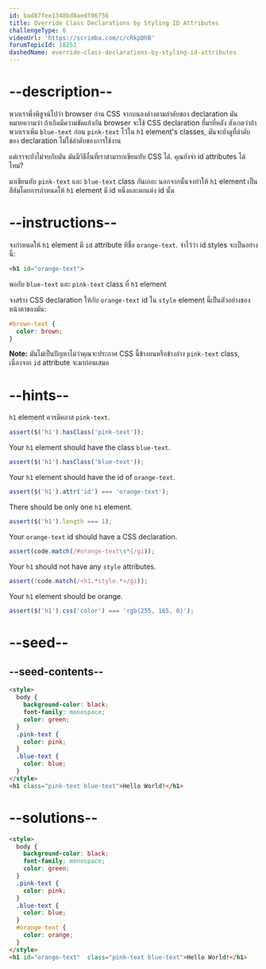 ```yaml
---
id: bad87fee1348bd8aedf06756
title: Override Class Declarations by Styling ID Attributes
challengeType: 0
videoUrl: 'https://scrimba.com/c/cRkpDhB'
forumTopicId: 18251
dashedName: override-class-declarations-by-styling-id-attributes
---
```


# --description--

พวกเราพึ่งพิสูจน์ไปว่า browser อ่าน CSS จากบนลงล่างตามลำดับของ declaration
มันหมายความว่า ถ้าเกิดมีความขัดแย้งกัน  browser จะใช้ CSS declaration ที่มาที่หลัง
สังเกตว่าถ้าพวกเราเพิ่ม `blue-text` ก่อน `pink-text` ไว้ใน `h1` element's classes, มันจะยังดูที่ลำดับของ declaration ไม่ใช่ลำดับของการใช้งาน 

แต่เราจะยังไม่จบกับมัน 
มันมีวิธีอื่นที่เราสามารถเขียนทับ CSS ได้. 
คุณยังจำ id attributes ได้ไหม?

มาเขียนทับ `pink-text` และ `blue-text` class กันเถอะ
นอกจากนั้นจงทำให้ `h1` element เป็นสีส้มโดยการกำหนดให้ `h1` element มี id หนึ่งและตกแต่ง id นั้น

# --instructions--

จงกำหนดให้ `h1` element มี `id` attribute ทีชื่อ `orange-text`. จำไว้ว่า id styles จะเป็นอย่างนี้:

```html
<h1 id="orange-text">
```

พอกับ `blue-text` และ `pink-text` class ที่ `h1` element

จงสร้าง CSS declaration ให้กับ `orange-text` id ใน `style` element
นี่เป็นตัวอย่างของหน้าตาของมัน:

```css
#brown-text {
  color: brown;
}
```

**Note:** มันไม่เป็นปัญหาไม่ว่าคุณจะประกาศ CSS นี้ข้างบนหรือข้างล่าง `pink-text` class, เนื่องจาก `id` attribute จะมาก่อนเสมอ

# --hints--

 `h1` element ควรมีคลาส `pink-text`.

```js
assert($('h1').hasClass('pink-text'));
```

Your `h1` element should have the class `blue-text`.

```js
assert($('h1').hasClass('blue-text'));
```

Your `h1` element should have the id of `orange-text`.

```js
assert($('h1').attr('id') === 'orange-text');
```

There should be only one `h1` element.

```js
assert($('h1').length === 1);
```

Your `orange-text` id should have a CSS declaration.

```js
assert(code.match(/#orange-text\s*{/gi));
```

Your `h1` should not have any `style` attributes.

```js
assert(!code.match(/<h1.*style.*>/gi));
```

Your `h1` element should be orange.

```js
assert($('h1').css('color') === 'rgb(255, 165, 0)');
```

# --seed--

## --seed-contents--

```html
<style>
  body {
    background-color: black;
    font-family: monospace;
    color: green;
  }
  .pink-text {
    color: pink;
  }
  .blue-text {
    color: blue;
  }
</style>
<h1 class="pink-text blue-text">Hello World!</h1>
```

# --solutions--

```html
<style>
  body {
    background-color: black;
    font-family: monospace;
    color: green;
  }
  .pink-text {
    color: pink;
  }
  .blue-text {
    color: blue;
  }
  #orange-text {
    color: orange;
  }  
</style>
<h1 id="orange-text"  class="pink-text blue-text">Hello World!</h1>
```
